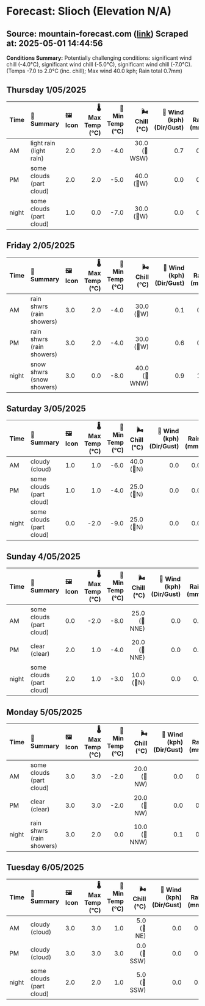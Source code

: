 # Forecast: Slioch (Elevation N/A)
**Source:** mountain-forecast.com ([link](https://www.mountain-forecast.com/peaks/Slioch/forecasts/981))
**Scraped at:** 2025-05-01 14:44:56
---

**Conditions Summary:** Potentially challenging conditions: significant wind chill (-4.0°C), significant wind chill (-5.0°C), significant wind chill (-7.0°C). (Temps -7.0 to 2.0°C (inc. chill); Max wind 40.0 kph; Rain total 0.7mm)

## Thursday 1/05/2025
| **Time** | **📝 Summary** | **🖼️ Icon** | **🌡️ Max Temp (°C)** | **🥶 Min Temp (°C)** | **🌬️ Chill (°C)** | **💨 Wind (kph) (Dir/Gust)** | **💧 Rain (mm)** | **❄️ Snow (cm)** | **☁️ Cloud Base (m)** | **🧊 Freezing Lvl (m)** |
|:------- |:------- |:----- |--------------: |-------------: |-----------: |---------------------: |---------: |----------: |---------------: |----------------: |
| AM      | light rain<br><span class="icon-desc">(light rain)</span> | 2.0 | 2.0 | -4.0 | 30.0<br>(🧭WSW) | 0.7 | 0.0 | 300 | 1300 |
| PM      | some clouds<br><span class="icon-desc">(part cloud)</span> | 2.0 | 2.0 | -5.0 | 40.0<br>(🧭W) | 0.0 | 0.0 | 250 | 1250 |
| night   | some clouds<br><span class="icon-desc">(part cloud)</span> | 1.0 | 0.0 | -7.0 | 30.0<br>(🧭W) | 0.0 | 0.0 | 650 | 1050 |

## Friday 2/05/2025
| **Time** | **📝 Summary** | **🖼️ Icon** | **🌡️ Max Temp (°C)** | **🥶 Min Temp (°C)** | **🌬️ Chill (°C)** | **💨 Wind (kph) (Dir/Gust)** | **💧 Rain (mm)** | **❄️ Snow (cm)** | **☁️ Cloud Base (m)** | **🧊 Freezing Lvl (m)** |
|:------- |:------- |:----- |--------------: |-------------: |-----------: |---------------------: |---------: |----------: |---------------: |----------------: |
| AM      | rain shwrs<br><span class="icon-desc">(rain showers)</span> | 3.0 | 2.0 | -4.0 | 30.0<br>(🧭W) | 0.1 | 0.0 | 650 | 1150 |
| PM      | rain shwrs<br><span class="icon-desc">(rain showers)</span> | 3.0 | 2.0 | -4.0 | 30.0<br>(🧭W) | 0.6 | 0.0 | 300 | 1350 |
| night   | snow shwrs<br><span class="icon-desc">(snow showers)</span> | 3.0 | 0.0 | -8.0 | 40.0<br>(🧭WNW) | 0.9 | 1.0 | 350 | 1400 |

## Saturday 3/05/2025
| **Time** | **📝 Summary** | **🖼️ Icon** | **🌡️ Max Temp (°C)** | **🥶 Min Temp (°C)** | **🌬️ Chill (°C)** | **💨 Wind (kph) (Dir/Gust)** | **💧 Rain (mm)** | **❄️ Snow (cm)** | **☁️ Cloud Base (m)** | **🧊 Freezing Lvl (m)** |
|:------- |:------- |:----- |--------------: |-------------: |-----------: |---------------------: |---------: |----------: |---------------: |----------------: |
| AM      | cloudy<br><span class="icon-desc">(cloud)</span> | 1.0 | 1.0 | -6.0 | 40.0<br>(🧭N) | 0.0 | 0.0 | 350 | 1050 |
| PM      | some clouds<br><span class="icon-desc">(part cloud)</span> | 1.0 | 1.0 | -4.0 | 25.0<br>(🧭N) | 0.0 | 0.0 | 400 | 1150 |
| night   | some clouds<br><span class="icon-desc">(part cloud)</span> | 0.0 | -2.0 | -9.0 | 25.0<br>(🧭N) | 0.0 | 0.0 | 400 | 750 |

## Sunday 4/05/2025
| **Time** | **📝 Summary** | **🖼️ Icon** | **🌡️ Max Temp (°C)** | **🥶 Min Temp (°C)** | **🌬️ Chill (°C)** | **💨 Wind (kph) (Dir/Gust)** | **💧 Rain (mm)** | **❄️ Snow (cm)** | **☁️ Cloud Base (m)** | **🧊 Freezing Lvl (m)** |
|:------- |:------- |:----- |--------------: |-------------: |-----------: |---------------------: |---------: |----------: |---------------: |----------------: |
| AM      | some clouds<br><span class="icon-desc">(part cloud)</span> | 0.0 | -2.0 | -8.0 | 25.0<br>(🧭NNE) | 0.0 | 0.0 | 500 | 800 |
| PM      | clear<br><span class="icon-desc">(clear)</span> | 2.0 | 1.0 | -4.0 | 20.0<br>(🧭NNE) | 0.0 | 0.0 | 700 | 1100 |
| night   | some clouds<br><span class="icon-desc">(part cloud)</span> | 2.0 | 1.0 | -3.0 | 10.0<br>(🧭N) | 0.0 | 0.0 | - | 1400 |

## Monday 5/05/2025
| **Time** | **📝 Summary** | **🖼️ Icon** | **🌡️ Max Temp (°C)** | **🥶 Min Temp (°C)** | **🌬️ Chill (°C)** | **💨 Wind (kph) (Dir/Gust)** | **💧 Rain (mm)** | **❄️ Snow (cm)** | **☁️ Cloud Base (m)** | **🧊 Freezing Lvl (m)** |
|:------- |:------- |:----- |--------------: |-------------: |-----------: |---------------------: |---------: |----------: |---------------: |----------------: |
| AM      | some clouds<br><span class="icon-desc">(part cloud)</span> | 3.0 | 3.0 | -2.0 | 20.0<br>(🧭NW) | 0.0 | 0.0 | 500 | 1750 |
| PM      | clear<br><span class="icon-desc">(clear)</span> | 3.0 | 3.0 | -2.0 | 20.0<br>(🧭NW) | 0.0 | 0.0 | 500 | 1400 |
| night   | rain shwrs<br><span class="icon-desc">(rain showers)</span> | 3.0 | 2.0 | 0.0 | 10.0<br>(🧭NNW) | 0.1 | 0.0 | 400 | 1600 |

## Tuesday 6/05/2025
| **Time** | **📝 Summary** | **🖼️ Icon** | **🌡️ Max Temp (°C)** | **🥶 Min Temp (°C)** | **🌬️ Chill (°C)** | **💨 Wind (kph) (Dir/Gust)** | **💧 Rain (mm)** | **❄️ Snow (cm)** | **☁️ Cloud Base (m)** | **🧊 Freezing Lvl (m)** |
|:------- |:------- |:----- |--------------: |-------------: |-----------: |---------------------: |---------: |----------: |---------------: |----------------: |
| AM      | cloudy<br><span class="icon-desc">(cloud)</span> | 3.0 | 3.0 | 1.0 | 5.0<br>(🧭NE) | 0.0 | 0.0 | 550 | 1300 |
| PM      | cloudy<br><span class="icon-desc">(cloud)</span> | 3.0 | 3.0 | 3.0 | 0.0<br>(🧭SSW) | 0.0 | 0.0 | 550 | 1400 |
| night   | some clouds<br><span class="icon-desc">(part cloud)</span> | 2.0 | 2.0 | 1.0 | 5.0<br>(🧭SSW) | 0.0 | 0.0 | 900 | 1350 |